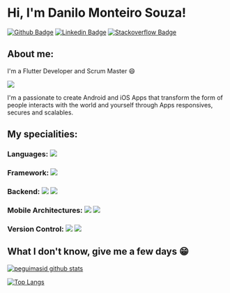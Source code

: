 
# Hi, I'm Danilo Monteiro Souza!

[![Github Badge](https://img.shields.io/badge/GitHub-100000?style=for-the-badge&logo=github&logoColor=white&link=https://github.com/danilomonteirosouza)](https://github.com/danilomonteirosouza)
[![Linkedin Badge](https://img.shields.io/badge/LinkedIn-0077B5?style=for-the-badge&logo=linkedin&logoColor=white&link=https://www.linkedin.com/in/danilo-monteiro-souza-msc-771131a9/)](https://www.linkedin.com/in/danilo-monteiro-souza-msc-771131a9/)
[![Stackoverflow Badge](https://img.shields.io/badge/Stack_Overflow-FE7A16?style=for-the-badge&logo=stack-overflow&logoColor=white&link=https://pt.stackoverflow.com/users/67486/danilo-monteiro-souza?tab=profile/)](https://pt.stackoverflow.com/users/67486/danilo-monteiro-souza?tab=profile/)

## About me:

I'm a Flutter Developer and Scrum Master :smile:

<img src="https://images.credly.com/size/40x40/images/a2790314-008a-4c3d-9553-f5e84eb359ba/image.png"/>

I'm a passionate to create Android and iOS Apps that transform the form of people interacts with the world and yourself through Apps responsives, secures and scalables.
 
## My specialities:

### Languages: <img src="https://img.shields.io/badge/Dart-0175C2?style=for-the-badge&logo=dart&logoColor=white"/>

### Framework: <img src="https://img.shields.io/badge/Flutter-02569B?style=for-the-badge&logo=flutter&logoColor=white"/>

### Backend: <img src="https://img.shields.io/badge/firebase-ffca28?style=for-the-badge&logo=firebase&logoColor=black"/> <img src="https://img.shields.io/badge/SQLite-07405E?style=for-the-badge&logo=sqlite&logoColor=white"/>

### Mobile Architectures: <img src ="https://img.shields.io/badge/Android-3DDC84?style=for-the-badge&logo=android&logoColor=white"/> <img src ="https://img.shields.io/badge/iOS-000000?style=for-the-badge&logo=ios&logoColor=white"/>

### Version Control: <img src="https://img.shields.io/badge/git%20-F05032.svg?&style=for-the-badge&logo=git&logoColor=white"/> <img src="https://img.shields.io/badge/github%20-%23121011.svg?&style=for-the-badge&logo=github&logoColor=white"/>


## What I don't know, give me a few days 😁

[![peguimasid github stats](https://github-readme-stats.vercel.app/api?username=peguimasid&show_icons=true&title_color=fff&icon_color=37aaff&text_color=f8f8f2&bg_color=171c24&count_private=true)](https://github.com/peguimasid)

[![Top Langs](https://github-readme-stats.vercel.app/api/top-langs/?username=peguimasid&layout=compact&title_color=fff&text_color=f8f8f2&hide=java&bg_color=171c24)](https://github.com/peguimasid)
